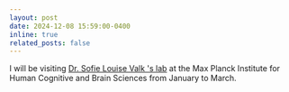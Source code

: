 ```yaml
---
layout: post
date: 2024-12-08 15:59:00-0400
inline: true
related_posts: false
---
```


I will be visiting [Dr. Sofie Louise Valk 's lab](https://https://cng-lab.github.io/) at the Max Planck Institute for Human Cognitive and Brain Sciences from January to March.

